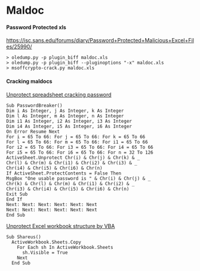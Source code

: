# Maldoc

#### Password Protected xls
https://isc.sans.edu/forums/diary/Password+Protected+Malicious+Excel+Files/25990/

```shell
> oledump.py -p plugin_biff maldoc.xls
> oledump.py -p plugin_biff --pluginoptions "-x" maldoc.xls
> msoffcrypto-crack.py maldoc.xls
```

#### Cracking maldocs

[Unprotect spreadsheet cracking password](http://www.excelsupersite.com/how-to-unprotect-an-excel-spreadsheet-if-you-have-lost-your-password/)

```vba
Sub PasswordBreaker()
Dim i As Integer, j As Integer, k As Integer
Dim l As Integer, m As Integer, n As Integer
Dim i1 As Integer, i2 As Integer, i3 As Integer
Dim i4 As Integer, i5 As Integer, i6 As Integer
On Error Resume Next
For i = 65 To 66: For j = 65 To 66: For k = 65 To 66
For l = 65 To 66: For m = 65 To 66: For i1 = 65 To 66
For i2 = 65 To 66: For i3 = 65 To 66: For i4 = 65 To 66
For i5 = 65 To 66: For i6 = 65 To 66: For n = 32 To 126
ActiveSheet.Unprotect Chr(i) & Chr(j) & Chr(k) & _
Chr(l) & Chr(m) & Chr(i1) & Chr(i2) & Chr(i3) & _
Chr(i4) & Chr(i5) & Chr(i6) & Chr(n)
If ActiveSheet.ProtectContents = False Then
MsgBox "One usable password is " & Chr(i) & Chr(j) & _
Chr(k) & Chr(l) & Chr(m) & Chr(i1) & Chr(i2) & _
Chr(i3) & Chr(i4) & Chr(i5) & Chr(i6) & Chr(n)
Exit Sub
End If
Next: Next: Next: Next: Next: Next
Next: Next: Next: Next: Next: Next
End Sub
```


[Unprotect Excel workbook structure by VBA](https://www.shareus.com/password-security/how-to-unprotect-workbook-structure-in-excel-without-password.html)
```vba
Sub Shareus()
  ActiveWorkbook.Sheets.Copy
    For Each sh In ActiveWorkbook.Sheets
      sh.Visible = True
    Next
  End Sub
```
